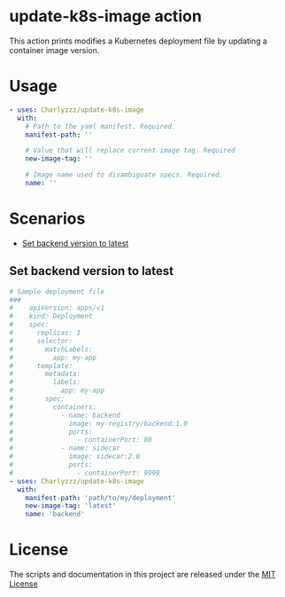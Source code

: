 # update-k8s-image action

This action prints modifies a Kubernetes deployment file by updating a container image version.

# Usage

<!-- start usage -->

```yaml
- uses: Charlyzzz/update-k8s-image
  with:
    # Path to the yaml manifest. Required.
    manifest-path: ''

    # Value that will replace current image tag. Required
    new-image-tag: ''

    # Image name used to disambiguate specs. Required.
    name: ''

```

<!-- end usage -->

# Scenarios

- [Set backend version to latest](#Set-backend-version-to-latest)

## Set backend version to latest

```yaml
# Sample deployment file
###
#    apiVersion: apps/v1
#    kind: Deployment
#    spec:
#      replicas: 1
#      selector:
#        matchLabels:
#          app: my-app
#      template:
#        metadata:
#          labels:
#            app: my-app
#        spec:
#          containers:
#            - name: backend
#              image: my-registry/backend:1.0
#              ports:
#                - containerPort: 80
#            - name: sidecar
#              image: sidecar:2.0
#              ports:
#                - containerPort: 9999
- uses: Charlyzzz/update-k8s-image
  with:
    manifest-path: 'path/to/my/deployment'
    new-image-tag: 'latest'
    name: 'backend'
```

# License

The scripts and documentation in this project are released under the [MIT License](LICENSE)